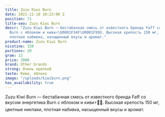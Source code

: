 ```yaml
---
title: Zuzu Kiwi Burn
date: 2021-11-18 10:23:00 Z
position: 71
title-seo: Zuzu Kiwi Burn
descr: "Zuzu Kiwi Burn — бестабачная смесь от известного бренда Faff со вкусом энергетика
  Burn с яблоком и киви⚡️\U0001F34F\U0001F95D. Высокая крепость 150 мг, цветные никпаки,
  плотная набивка, насыщенный вкусы и аромат."
product-name: Zuzu Kiwi Burn
nicotine: 150
portions: 20
gram: 13
price: 3000
brand: Other brands
strong: Очень крепкий
taste: Киви, яблоко
image: "/uploads/kiwiburn.png"
has_availability: true
---
```


Zuzu Kiwi Burn — бестабачная смесь от известного бренда Faff со вкусом энергетика Burn с яблоком и киви⚡️🍏🥝. Высокая крепость 150 мг, цветные никпаки, плотная набивка, насыщенный вкусы и аромат.